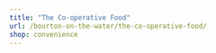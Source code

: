 ```yaml
---
title: "The Co-operative Food"
url: /bourton-on-the-water/the-co-operative-food/
shop: convenience
---
```

